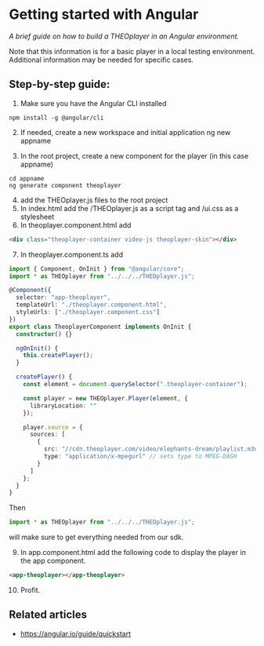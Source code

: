 # Getting started with Angular

_A brief guide on how to build a THEOplayer in an Angular environment._

Note that this information is for a basic player in a local testing environment. Additional information may be needed for specific cases.

## Step-by-step guide:

1. Make sure you have the Angular CLI installed

```shell
npm install -g @angular/cli
```

2. If needed, create a new workspace and initial application
   ng new appname

3. In the root project, create a new component for the player (in this case appname)

```shell
cd appname
ng generate component theoplayer
```

4. add the THEOplayer.js files to the root project
5. In index.html add the /THEOplayer.js as a script tag and /ui.css as a stylesheet
6. In theoplayer.component.html add

```html
<div class="theoplayer-container video-js theoplayer-skin"></div>
```

7. In theoplayer.component.ts add

```typescript
import { Component, OnInit } from "@angular/core";
import * as THEOplayer from "../../../THEOplayer.js";

@Component({
  selector: "app-theoplayer",
  templateUrl: "./theoplayer.component.html",
  styleUrls: ["./theoplayer.component.css"]
})
export class TheoplayerComponent implements OnInit {
  constructor() {}

  ngOnInit() {
    this.createPlayer();
  }

  createPlayer() {
    const element = document.querySelector(".theoplayer-container");

    const player = new THEOplayer.Player(element, {
      libraryLocation: ""
    });

    player.source = {
      sources: [
        {
          src: "//cdn.theoplayer.com/video/elephants-dream/playlist.m3u8",
          type: "application/x-mpegurl" // sets type to MPEG-DASH
        }
      ]
    };
  }
}
```

Then

```typescript
import * as THEOplayer from "../../../THEOplayer.js";
```

will make sure to get everything needed from our sdk.

9. In app.component.html add the following code to display the player in the app component.

```html
<app-theoplayer></app-theoplayer>
```

10. Profit.

## Related articles

- https://angular.io/guide/quickstart
